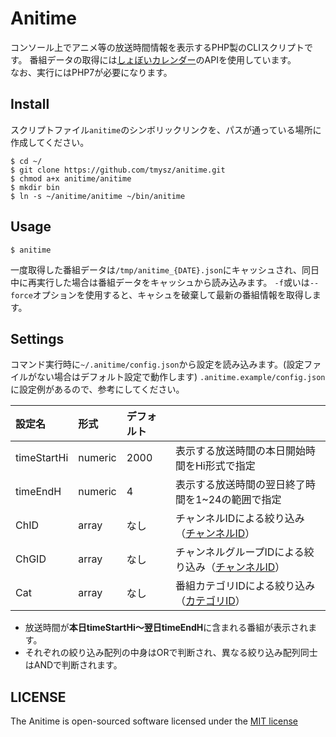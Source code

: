 # Anitime

コンソール上でアニメ等の放送時間情報を表示するPHP製のCLIスクリプトです。
番組データの取得には[しょぼいカレンダー](http://cal.syoboi.jp/)のAPIを使用しています。  
なお、実行にはPHP7が必要になります。

## Install

スクリプトファイル`anitime`のシンボリックリンクを、パスが通っている場所に作成してください。

```
$ cd ~/
$ git clone https://github.com/tmysz/anitime.git
$ chmod a+x anitime/anitime
$ mkdir bin
$ ln -s ~/anitime/anitime ~/bin/anitime
```

## Usage

```
$ anitime
```

一度取得した番組データは`/tmp/anitime_{DATE}.json`にキャッシュされ、同日中に再実行した場合は番組データをキャッシュから読み込みます。
`-f`或いは`--force`オプションを使用すると、キャシュを破棄して最新の番組情報を取得します。


## Settings

コマンド実行時に`~/.anitime/config.json`から設定を読み込みます。(設定ファイルがない場合はデフォルト設定で動作します)
`.anitime.example/config.json`に設定例があるので、参考にしてください。

|設定名|形式|デフォルト||
|:--|:--|:--|:--|
|timeStartHi|numeric|2000|表示する放送時間の本日開始時間をHi形式で指定|
|timeEndH|numeric|4|表示する放送時間の翌日終了時間を1~24の範囲で指定|
|ChID|array|なし|チャンネルIDによる絞り込み（[チャンネルID](http://cal.syoboi.jp/mng?Action=ShowChList)）|
|ChGID|array|なし|チャンネルグループIDによる絞り込み（[チャンネルID](http://cal.syoboi.jp/mng?Action=ShowChList)）|
|Cat|array|なし|番組カテゴリIDによる絞り込み（[カテゴリID](https://sites.google.com/site/syobocal/spec/title-cat)）|

- 放送時間が**本日timeStartHi～翌日timeEndH**に含まれる番組が表示されます。
- それぞれの絞り込み配列の中身はORで判断され、異なる絞り込み配列同士はANDで判断されます。

## LICENSE

The Anitime is open-sourced software licensed under the [MIT license](http://opensource.org/licenses/MIT)
